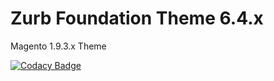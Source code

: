 # Zurb Foundation Theme 6.4.x
Magento 1.9.3.x Theme

[![Codacy Badge](https://api.codacy.com/project/badge/Grade/3d80471d487741d9874c72189e61d6aa)](https://app.codacy.com/gh/sickdaflip/mage_foundation?utm_source=github.com&utm_medium=referral&utm_content=sickdaflip/mage_foundation&utm_campaign=Badge_Grade_Settings)
